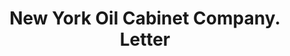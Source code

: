 ---
doi: 10.7916/D8S19DJ2
date_other: '1880'
date_other_textual: 1880-1889
form: correspondence
genre:
- Letters (correspondence)
name:
- New York Oil Cabinet Company
object_in_context_url: https://biggert.cul.columbia.edu/items/view/ave_biggert_01084
subject_hierarchical_geographic:
- New York, New York, United States
subject_name:
- New York Oil Cabinet Company
title: New York Oil Cabinet Company. Letter
sort_title: New York Oil Cabinet Company. Letter
call_number: ave_biggert_01084
coordinates:
- 40.71277777777778,-74.00583333333333
pid: ave_biggert_01084
identifiers: ave_biggert_01084
permalink: /biggert/ave_biggert_01084/
layout: iiif-image-page
---